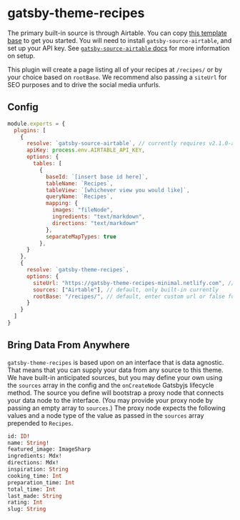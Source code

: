 # gatsby-theme-recipes

The primary built-in source is through Airtable. You can copy [this template base](https://airtable.com/shr72BUaM4649U7ll) to get you started. You will need to install `gatsby-source-airtable`, and set up your API key. See [`gatsby-source-airtable` docs](https://github.com/jbolda/gatsby-source-airtable) for more information on setup.

This plugin will create a page listing all of your recipes at `/recipes/` or by your choice based on `rootBase`. We recommend also passing a `siteUrl` for SEO purposes and to drive the social media unfurls.

## Config
```js
module.exports = {
  plugins: [
    {
      resolve: `gatsby-source-airtable`, // currently requires v2.1.0-alpha.0
      apiKey: process.env.AIRTABLE_API_KEY,
      options: {
        tables: [
          {
            baseId: `[insert base id here]`,
            tableName: `Recipes`,
            tableView: `[whichever view you would like]`,
            queryName: `Recipes`,
            mapping: {
              images: "fileNode",
              ingredients: "text/markdown",
              directions: "text/markdown"
            },
            separateMapTypes: true
          },
      }
    },
    {
      resolve: `gatsby-theme-recipes`,
      options: {
        siteUrl: "https://gatsby-theme-recipes-minimal.netlify.com", // required for SEO and unfurls
        sources: ["Airtable"], // default, only built-in currently
        rootBase: "/recipes/", // default, enter custom url or false for no page
      }
    }
  ]
}
```

## Bring Data From Anywhere
`gatsby-theme-recipes` is based upon on an interface that is data agnostic. That means that you can supply your data from any source to this theme. We have built-in anticipated sources, but you may define your own using the `sources` array in the config and the `onCreateNode` Gatsbyjs lifecycle method. The source you define will bootstrap a proxy node that connects your data node to the interface. (You may provide your proxy node by passing an empty array to `sources`.) The proxy node expects the following values and a node type of the value as passed in the `sources` array prepended to `Recipes`. 

```graphql
id: ID!
name: String!
featured_image: ImageSharp
ingredients: Mdx!
directions: Mdx!
inspiration: String
cooking_time: Int
preparation_time: Int
total_time: Int
last_made: String
rating: Int
slug: String
```
